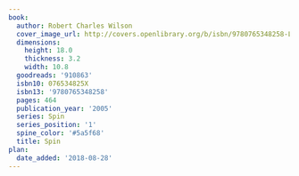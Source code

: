```yaml
---
book:
  author: Robert Charles Wilson
  cover_image_url: http://covers.openlibrary.org/b/isbn/9780765348258-L.jpg
  dimensions:
    height: 18.0
    thickness: 3.2
    width: 10.8
  goodreads: '910863'
  isbn10: 076534825X
  isbn13: '9780765348258'
  pages: 464
  publication_year: '2005'
  series: Spin
  series_position: '1'
  spine_color: '#5a5f68'
  title: Spin
plan:
  date_added: '2018-08-28'
---
```

